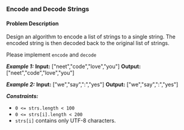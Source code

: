 ### Encode and Decode Strings

#### Problem Description

Design an algorithm to encode a list of strings to a single string. The encoded string is then decoded back to the original list of strings.

Please implement `encode` and `decode`

**_Example 1:_**
**Input:** ["neet","code","love","you"]
**Output:** ["neet","code","love","you"]

**_Example 2:_**
**Input:** ["we","say",":","yes"]
**Output:** ["we","say",":","yes"]

**_Constraints:_**

- `0 <= strs.length < 100`
- `0 <= strs[i].length < 200`
- `strs[i]` contains only UTF-8 characters.

